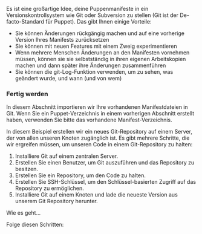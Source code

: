 Es ist eine großartige Idee, deine Puppenmanifeste in ein Versionskontrollsystem wie Git oder Subversion zu stellen (Git ist der De-facto-Standard für Puppet). Das gibt Ihnen einige Vorteile:

* Sie können Änderungen rückgängig machen und auf eine vorherige Version Ihres Manifests zurücksetzen
* Sie können mit neuen Features mit einem Zweig experimentieren
* Wenn mehrere Menschen Änderungen an den Manifesten vornehmen müssen, können sie sie selbstständig in ihren eigenen Arbeitskopien machen und dann später ihre Änderungen zusammenführen
* Sie können die git-Log-Funktion verwenden, um zu sehen, was geändert wurde, und wann (und von wem)


### Fertig werden

In diesem Abschnitt importieren wir Ihre vorhandenen Manifestdateien in Git. Wenn Sie ein Puppet-Verzeichnis in einem vorherigen Abschnitt erstellt haben, verwenden Sie bitte das vorhandene Manifest-Verzeichnis.

In diesem Beispiel erstellen wir ein neues Git-Repository auf einem Server, der von allen unseren Knoten zugänglich ist. Es gibt mehrere Schritte, die wir ergreifen müssen, um unseren Code in einem Git-Repository zu halten:

1. Installiere Git auf einem zentralen Server.
2. Erstellen Sie einen Benutzer, um Git auszuführen und das Repository zu besitzen.
3. Erstellen Sie ein Repository, um den Code zu halten.
4. Erstellen Sie SSH-Schlüssel, um den Schlüssel-basierten Zugriff auf das Repository zu ermöglichen.
5. Installiere Git auf einem Knoten und lade die neueste Version aus unserem Git Repository herunter.


Wie es geht...

Folge diesen Schritten: